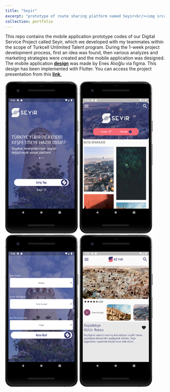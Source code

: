 ```yaml
---
title: "Seyir"
excerpt: "prototype of route sharing platform named Seyir<br/><img src="https://github.com/hakanbakacak/Seyir/blob/master/ss/login.PNG" height="480px">"
collection: portfolio
---
```


This repo contains the mobile application prototype codes of our Digital Service Project called Seyir, which we developed with my teammates within the scope of Turkcell Unlimited Talent program. During the 1-week project development process, first an idea was found, then various analyzes and marketing strategies were created and the mobile application was designed. The mobile application [**design**](https://www.figma.com/proto/VSC4tNCpSh5GY3r5qfM8E9/Seyir-App?node-id=83%3A329&viewport=-269%2C322%2C0.2075285017490387&scaling=scale-down) was made by Enes Alıoğlu via figma. This design has been implemented with Flutter. You can access the project presentation from this [**link**.](https://docs.google.com/presentation/d/19qBKF0mmcsd6jldlN8p6LXIufPd05f7c_3gnc96PEfQ/edit?usp=sharing)

<img src="https://github.com/hakanbakacak/Seyir/blob/master/ss/login.PNG" height="480px"> <img src="https://github.com/hakanbakacak/Seyir/blob/master/ss/home.PNG" height="480px">  
<img src="https://github.com/hakanbakacak/Seyir/blob/master/ss/findRoute.PNG" height="480px"> <img src="https://github.com/hakanbakacak/Seyir/blob/master/ss/routeDetail.PNG" height="480px">

